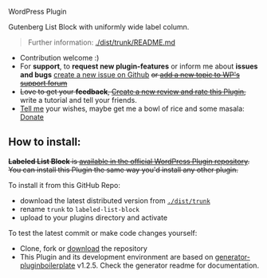 WordPress Plugin

Gutenberg List Block with uniformly wide label column.

> Further information: [./dist/trunk/README.md](https://github.com/jhotadhari/labeled-list-block/tree/master/dist/trunk)

* Contribution welcome :)
* For **support**, to **request new plugin-features** or inform me about **issues and bugs** [create a new issue on Github](https://github.com/jhotadhari/labeled-list-block/issues/new) ~~or [add a new topic to WP's support forum](https://wordpress.org/support/plugin/labeled-list-block)~~
* ~~Love to get your **feedback**, [Create a new review and rate this Plugin](https://wordpress.org/support/plugin/labeled-list-block/reviews/#new-post),~~ write a tutorial and tell your friends.
* [Tell me](https://waterproof-webdesign.info/en/#contact) your wishes, maybe get me a bowl of rice and some masala: [Donate](http://waterproof-webdesign.info/donate)

## How to install:

~~**Labeled List Block**  is [available in the official WordPress Plugin repository](https://wordpress.org/plugins/labeled-list-block/). You can install this Plugin the same way you'd install any other plugin.~~

To install it from this GitHub Repo:

- download the latest distributed version from [```./dist/trunk```](https://github.com/jhotadhari/labeled-list-block/tree/master/dist/trunk)
- rename ```trunk``` to ```labeled-list-block```
- upload to your plugins directory and activate

To test the latest commit or make code changes yourself:

- Clone, fork or [download](https://github.com/jhotadhari/labeled-list-block/archive/master.zip) the repository
- This Plugin and its development environment are based on [generator-pluginboilerplate](https://www.npmjs.com/package/generator-pluginboilerplate) v1.2.5. Check the generator readme for documentation.